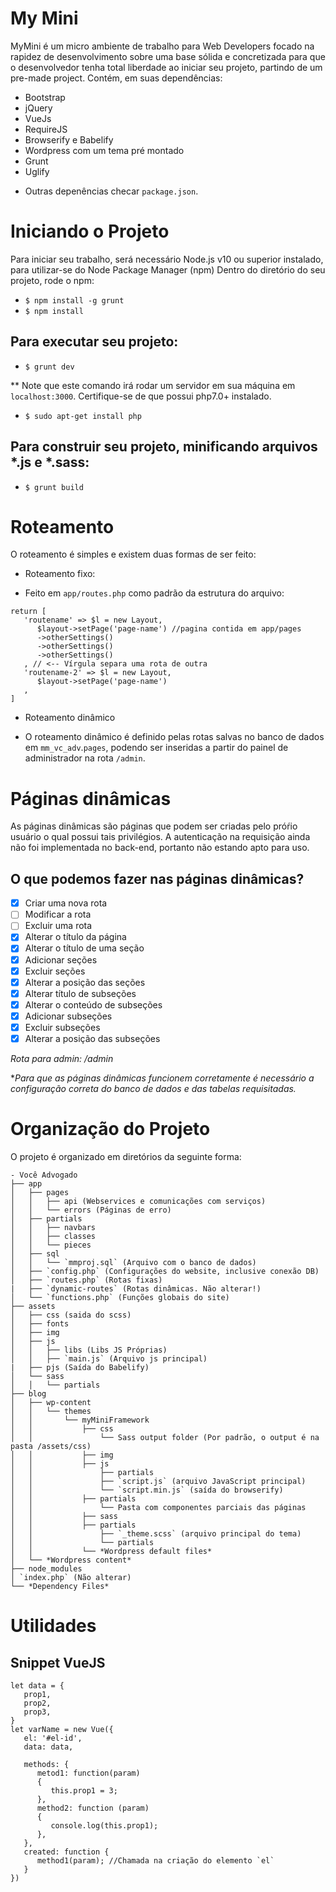# My Mini

MyMini é um micro ambiente de trabalho para Web Developers focado na rapidez de desenvolvimento
sobre uma base sólida e concretizada para que o desenvolvedor tenha total liberdade ao iniciar seu projeto,
partindo de um pre-made project. Contém, em suas dependências:
 - Bootstrap
 - jQuery
 - VueJs
 - RequireJS
 - Browserify e Babelify
 - Wordpress com um tema pré montado
 - Grunt
 - Uglify
 * Outras depenências checar `package.json`.

# Iniciando o Projeto

Para iniciar seu trabalho, será necessário Node.js v10 ou superior instalado, para utilizar-se do Node Package Manager (npm)
Dentro do diretório do seu projeto, rode o npm:

* `$ npm install -g grunt `
* `$ npm install `

## Para executar seu projeto:

* `$ grunt dev `

** Note que este comando irá rodar um servidor em sua máquina em `localhost:3000`. Certifique-se de que possui php7.0+ instalado.

* `$ sudo apt-get install php`

## Para construir seu projeto, minificando arquivos *.js e *.sass:

* `$ grunt build `

# Roteamento

O roteamento é simples e existem duas formas de ser feito:

* Roteamento fixo:
- Feito em `app/routes.php` como padrão da estrutura do arquivo:

```
return [
   'routename' => $l = new Layout,
      $layout->setPage('page-name') //pagina contida em app/pages
      ->otherSettings()
      ->otherSettings()
      ->otherSettings()
   , // <-- Vírgula separa uma rota de outra
   'routename-2' => $l = new Layout,
      $layout->setPage('page-name')
   ,   
]
```

* Roteamento dinâmico
- O roteamento dinâmico é definido pelas rotas salvas no banco de dados em `mm_vc_adv`.`pages`, podendo ser inseridas
a partir do painel de administrador na rota `/admin`.

# Páginas dinâmicas

As páginas dinâmicas são páginas que podem ser criadas pelo próŕio usuário o qual possui tais privilégios. A autenticação na requisição ainda não foi implementada no back-end, portanto não estando apto para uso.

## O que podemos fazer nas páginas dinâmicas?

 * [X] Criar uma nova rota
 * [ ] Modificar a rota
 * [ ] Excluir uma rota
 * [X] Alterar o título da página
 * [X] Alterar o título de uma seção
 * [X] Adicionar seções
 * [X] Excluir seções
 * [X] Alterar a posição das seções
 * [X] Alterar título de subseções
 * [X] Alterar o conteúdo de subseções 
 * [X] Adicionar subseções
 * [X] Excluir subseções
 * [X] Alterar a posição das subseções

 *Rota para admin: /admin*

 **Para que as páginas dinâmicas funcionem corretamente é necessário a configuração correta do banco de dados e das tabelas requisitadas.*


 # Organização do Projeto

 O projeto é organizado em diretórios da seguinte forma:

    - Você Advogado
    ├── app
    │   ├── pages
    │   │   ├── api (Webservices e comunicações com serviços)
    │   │   └── errors (Páginas de erro)
    │   ├── partials
    │   │   ├── navbars
    │   │   ├── classes
    │   │   └── pieces
    │   ├── sql
    │   │   └── `mmproj.sql` (Arquivo com o banco de dados)
    │   ├── `config.php` (Configurações do website, inclusive conexão DB)
    │   ├── `routes.php` (Rotas fixas)
    |   ├── `dynamic-routes` (Rotas dinâmicas. Não alterar!)
    │   └── `functions.php` (Funções globais do site)
    ├── assets
    │   ├── css (saida do scss)
    │   ├── fonts
    │   ├── img
    │   ├── js
    │   │   ├── libs (Libs JS Próprias)
    │   │   ├── `main.js` (Arquivo js principal)
    |   ├── pjs (Saída do Babelify)
    │   └── sass
    │   │   └── partials
    ├── blog
    │   ├── wp-content
    │   │   └── themes
    │   │       └── myMiniFramework
    │   │           ├── css 
    │   │               └── Sass output folder (Por padrão, o output é na pasta /assets/css)
    │   │           ├── img
    │   │           ├── js
    │   │               ├── partials
    │   │               ├── `script.js` (arquivo JavaScript principal)
    │   │               └── `script.min.js` (saída do browserify)
    │   │           ├── partials
    │   │               └── Pasta com componentes parciais das páginas
    │   │           ├── sass
    │   │           ├── partials
    │   │               ├── `_theme.scss` (arquivo principal do tema)
    │   │               └── partials
    │   │           └── *Wordpress default files*
    │   └── *Wordpress content*
    ├── node_modules
    │ `index.php` (Não alterar)
    └── *Dependency Files*
    

# Utilidades

## Snippet VueJS

```
let data = {
   prop1,
   prop2,
   prop3,
}
let varName = new Vue({
   el: '#el-id',
   data: data,
   
   methods: {
      metod1: function(param)
      {
         this.prop1 = 3;
      },
      method2: function (param)
      {
         console.log(this.prop1);
      },
   },
   created: function {
      method1(param); //Chamada na criação do elemento `el`
   }
})
```
